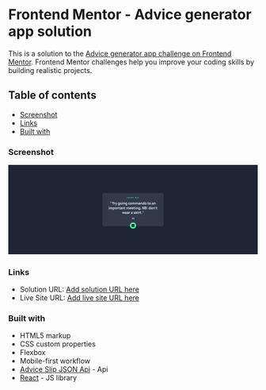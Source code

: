 # Frontend Mentor - Advice generator app solution

This is a solution to the [Advice generator app challenge on Frontend Mentor](https://www.frontendmentor.io/challenges/advice-generator-app-QdUG-13db). Frontend Mentor challenges help you improve your coding skills by building realistic projects.

## Table of contents

- [Screenshot](#screenshot)
- [Links](#links)
- [Built with](#built-with)

### Screenshot

![](./screenshot.png)

### Links

- Solution URL: [Add solution URL here](https://github.com/AdhipathiPandiyan-S/Advice-Generator)
- Live Site URL: [Add live site URL here](https://advice-generator-challenge-fementor.netlify.app/)

### Built with

- HTML5 markup
- CSS custom properties
- Flexbox
- Mobile-first workflow
- [Advice Slip JSON Api](https://api.adviceslip.com/) - Api
- [React](https://reactjs.org/) - JS library

